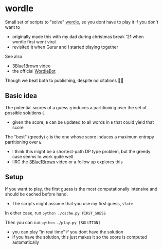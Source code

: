# wordle
Small set of scripts to "solve" [wordle](https://www.nytimes.com/games/wordle/index.html), so you dont have to play it if you don't want to
- originally made this with my dad during christmas break '21 when wordle first went viral
- revisited it when Gurur and I started playing together

See also
- [3Blue1Brown](https://youtu.be/v68zYyaEmEA?si=Cp5qJyPri68OGBQ-) video
- the official [WordleBot](https://www.nytimes.com/interactive/2022/upshot/wordle-bot.html)

Though we beat both to publishing, despite no citations 😵‍💫

## Basic idea
The potential scores of a guess `g` induces a partitioning over the set of possible solutions `E`
- given the score, `E` can be updated to all words in `E` that could yield that score

The "best" (greedy) `g` is the one whose score induces a maximum entropy partitioning over `E`
- I think this might be a shortest-path DP type problem, but the greedy case seems to work quite well
- IIRC the [3Blue1Brown](https://youtu.be/v68zYyaEmEA?si=Cp5qJyPri68OGBQ-) video or a follow up explores this

## Setup
If you want to play, the first guess is the most computationally intensive and should be cached before hand.
- The scripts might assume that you use my first guess, `slate`

In either case, run ```python ./cache.py FIRST_GUESS```

Then you can run ```python ./play.py [SOLUTION]```
- you can play "in real time" if you dont have the solution
- if you have the solution, this just makes it so the score is computed automatically
